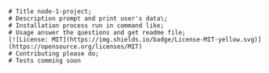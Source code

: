 
    # Title node-1-project;
    # Description prompt and print user's data\;
    # Installation process run in command like;
    # Usage answer the questions and get readme file;
    [![License: MIT](https://img.shields.io/badge/License-MIT-yellow.svg)](https://opensource.org/licenses/MIT)
    # Contributing please do;
    # Tests comming soon
    
    